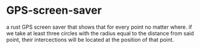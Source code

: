 # GPS-screen-saver
a rust GPS screen saver that shows that for every point no matter where. if we take at least three circles with the radius equal to the distance from said point, their intercections will be located at the position of that point.
